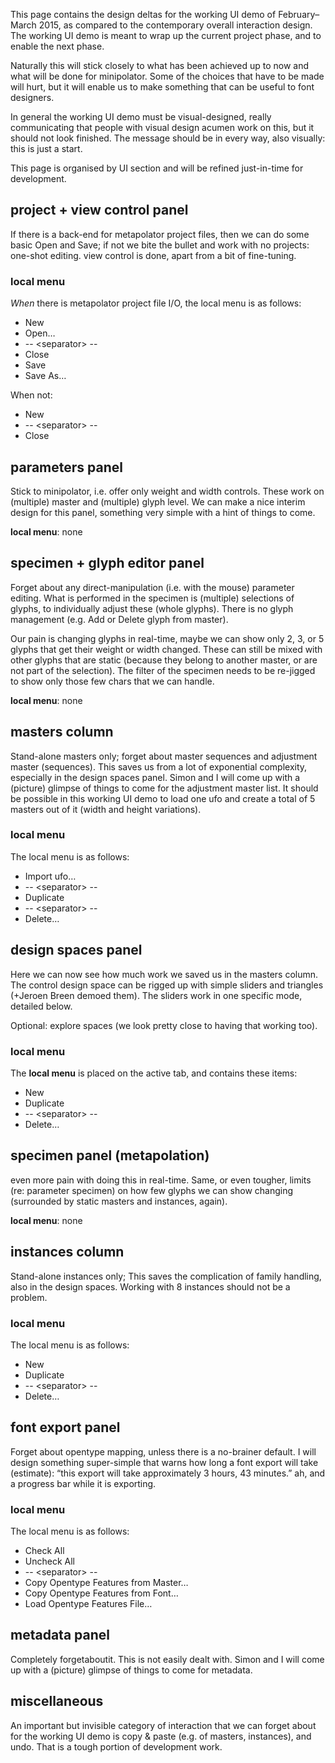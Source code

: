 This page contains the design deltas for the working UI demo of February–March 2015, as compared to the contemporary overall interaction design. The working UI demo is meant to wrap up the current project phase, and to enable the next phase.

Naturally this will stick closely to what has been achieved up to now and what will be done for minipolator. Some of the choices that have to be made will hurt, but it will enable us to make something that can be useful to font designers.

In general the working UI demo must be visual-designed, really communicating that people with visual design acumen work on this, but it should not look finished. The message should be in every way, also visually: this is just a start.

This page is organised by UI section and will be refined just-in-time for development.

## project + view control panel
If there is a back-end for metapolator project files, then we can do some basic Open and Save; if not we bite the bullet and work with no projects: one-shot editing. view control is done, apart from a bit of fine-tuning.

### local menu
_When_ there is metapolator project file I/O, the local menu is as follows:

* New
* Open…
* -- \<separator\> --
* Close
* Save
* Save As…

When not:

* New
* -- \<separator\> --
* Close

## parameters panel
Stick to minipolator, i.e. offer only weight and width controls. These work on (multiple) master and (multiple) glyph level. We can make a nice interim design for this panel, something very simple with a hint of things to come.

**local menu**: none

## specimen + glyph editor panel
Forget about any direct-manipulation (i.e. with the mouse) parameter editing. What is performed in the specimen is (multiple) selections of glyphs, to individually adjust these (whole glyphs). There is no glyph management (e.g. Add or Delete glyph from master).

Our pain is changing glyphs in real-time, maybe we can show only 2, 3, or 5 glyphs that get their weight or width changed. These can still be mixed with other glyphs that are static (because they belong to another master, or are not part of the selection). The filter of the specimen needs to be re-jigged to show only those few chars that we can handle.

**local menu**: none

## masters column
Stand-alone masters only; forget about master sequences and adjustment master (sequences). This saves us from a lot of exponential complexity, especially in the design spaces panel. Simon and I will come up with a (picture) glimpse of things to come for the adjustment master list. It should be possible in this working UI demo to load one ufo and create a total of 5 masters out of it (width and height variations).

### local menu
The local menu is as follows:

* Import ufo…
* -- \<separator\> --
* Duplicate
* -- \<separator\> --
* Delete…

## design spaces panel
Here we can now see how much work we saved us in the masters column. The control design space can be rigged up with simple sliders and triangles (+Jeroen Breen demoed them). The sliders work in one specific mode, detailed below.

Optional: explore spaces (we look pretty close to having that working too).

### local menu
The **local menu** is placed on the active tab, and contains these items:

* New
* Duplicate
* -- \<separator\> --
* Delete…

## specimen panel (metapolation)
even more pain with doing this in real-time. Same, or even tougher, limits (re: parameter specimen) on how few glyphs we can show changing (surrounded by static masters and instances, again).

**local menu**: none

## instances column
Stand-alone instances only; This saves the complication of family handling, also in the design spaces. Working with 8 instances should not be a problem.

### local menu
The local menu is as follows:

* New
* Duplicate
* -- \<separator\> --
* Delete…

## font export panel
Forget about opentype mapping, unless there is a no-brainer default. I will design something super-simple that warns how long a font export will take (estimate): “this export will take approximately 3 hours, 43 minutes.” ah, and a progress bar while it is exporting.

### local menu
The local menu is as follows:

* Check All
* Uncheck All
* -- \<separator\> --
* Copy Opentype Features from Master…
* Copy Opentype Features from Font…
* Load Opentype Features File…

## metadata panel
Completely forgetaboutit. This is not easily dealt with. Simon and I will come up with a (picture) glimpse of things to come for metadata.

## miscellaneous
An important but invisible category of interaction that we can forget about for the working UI demo is copy & paste (e.g. of masters, instances), and undo. That is a tough portion of development work.﻿